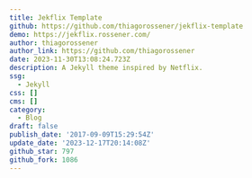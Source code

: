 ```yaml
---
title: Jekflix Template
github: https://github.com/thiagorossener/jekflix-template
demo: https://jekflix.rossener.com/
author: thiagorossener
author_link: https://github.com/thiagorossener
date: 2023-11-30T13:08:24.723Z
description: A Jekyll theme inspired by Netflix.
ssg:
  - Jekyll
css: []
cms: []
category:
  - Blog
draft: false
publish_date: '2017-09-09T15:29:54Z'
update_date: '2023-12-17T20:14:08Z'
github_star: 797
github_fork: 1086
---
```

